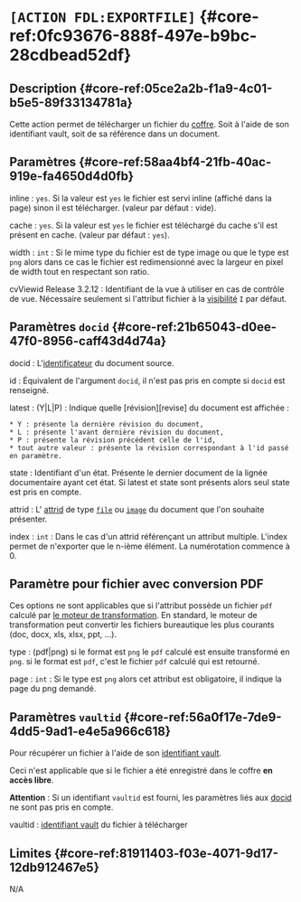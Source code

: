 # `[ACTION FDL:EXPORTFILE]` {#core-ref:0fc93676-888f-497e-b9bc-28cdbead52df}

## Description  {#core-ref:05ce2a2b-f1a9-4c01-b5e5-89f33134781a}

Cette action permet de télécharger un fichier du [coffre][dbvault]. Soit à l'aide
de son identifiant vault, soit de sa référence dans un document.

## Paramètres {#core-ref:58aa4bf4-21fb-40ac-919e-fa4650d4d0fb}

inline
:   `yes`. Si la valeur est `yes` le fichier est servi inline (affiché dans la
    page) sinon il est télécharger. (valeur par défaut : vide).

cache
:   `yes`. Si la valeur est `yes` le fichier est téléchargé du cache s'il est 
    présent en cache. (valeur par défaut : `yes`).


width
:   `int` : Si le mime type du fichier est de type image ou que le type est `png`
    alors dans ce cas le fichier est redimensionné avec la largeur en pixel de
    width tout en respectant son ratio.

cvViewid <span class="flag next-release">Release 3.2.12</span>
:   Identifiant de la vue à utiliser en cas de contrôle de vue. Nécessaire
    seulement si l'attribut fichier à la [visibilité][visibility] `I` par défaut.

## Paramètres `docid` {#core-ref:21b65043-d0ee-47f0-8956-caff43d4d74a}

docid
:   L'[identificateur][id_document] du document source.

id
:   Équivalent de l'argument `docid`, il n'est pas pris en compte si `docid` est
    renseigné.

latest
:   (Y|L|P) : Indique quelle [révision][revise] du document est affichée :
    
    * Y : présente la dernière révision du document,
    * L : présente l'avant dernière révision du document,
    * P : présente la révision précédent celle de l'id,
    * tout autre valeur : présente la révision correspondant à l'id passé en paramètre.

state
:   Identifiant d'un état. Présente le dernier document de la lignée documentaire
    ayant cet état. Si latest et state sont présents alors seul state est pris
    en compte.

attrid
:   L' [attrid][property] de type [`file`][fileattr] ou [`image`][imgattr] du 
    document que l'on souhaite présenter.

index
:   `int` : Dans le cas d'un attrid référençant un attribut multiple. L'index 
    permet de n'exporter que le n-ième élément. La numérotation commence à 0.

## Paramètre pour fichier avec conversion PDF

Ces options ne sont applicables que si l'attribut possède un fichier `pdf`
calculé par [le moteur de transformation][te]. En standard, le moteur de
transformation peut convertir les fichiers bureautique les plus courants (doc,
docx, xls, xlsx, ppt, ...).
 
type 
:    (pdf|png) si le format est `png` le `pdf` calculé est ensuite transformé 
    en `png`.
    si le format est `pdf`, c'est le fichier `pdf` calculé qui est retourné.

page
:   `int` : Si le type est `png` alors cet attribut est obligatoire, il indique
    la page du png demandé.

## Paramètres `vaultid` {#core-ref:56a0f17e-7de9-4dd5-9ad1-e4e5a966c618}

Pour récupérer un fichier à l'aide de son [identifiant vault][vaultid]. 

Ceci n'est applicable que si le fichier a été enregistré dans le coffre **en
accès libre**.

**Attention** : Si un identifiant `vaultid` est fourni, les paramètres liés aux 
[docid][docid] ne sont pas pris en compte.

vaultid
:   [identifiant vault][vaultid] du fichier à télécharger

## Limites {#core-ref:81911403-f03e-4071-9d17-12db912467e5}

N/A

<!-- link -->

[id_document]:      #core-ref:9aa8edfa-2f2a-11e2-aaec-838a12b40353 "Propriété ID"
[vaultid]:          #core-ref:2ff4878c-6db2-419f-9dcc-64db69c769d2
[docid]:            #core-ref:21b65043-d0ee-47f0-8956-caff43d4d74a
[property]:         #core-ref:bc3fad86-33cc-11e2-9a69-1bbd9c32b0f2
[te]:               https://docs.anakeen.com/dynacase/3.2/dynacase-doc-tengine-installation-operating/website/book/index.html "Moteur de transformation"
[dbvault]:          #core-ref:7c41b8d8-5ace-489c-886f-a6500c717423
[fileattr]:         #core-ref:0e904376-317c-426e-bc6d-e56fd52bad89
[imgattr]:          #core-ref:4fca7712-59e0-4186-bfd0-6214104a0f60
[visibility]:        #core-ref:3e67d45e-1fed-446d-82b5-ba941addc7e8